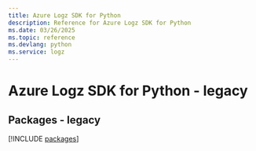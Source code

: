 ```yaml
---
title: Azure Logz SDK for Python
description: Reference for Azure Logz SDK for Python
ms.date: 03/26/2025
ms.topic: reference
ms.devlang: python
ms.service: logz
---
```

# Azure Logz SDK for Python - legacy
## Packages - legacy
[!INCLUDE [packages](logz-index.md)]